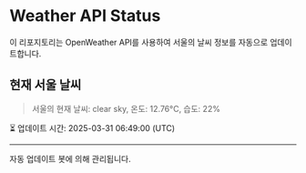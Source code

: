 
# Weather API Status

이 리포지토리는 OpenWeather API를 사용하여 서울의 날씨 정보를 자동으로 업데이트합니다.

## 현재 서울 날씨
> 서울의 현재 날씨: clear sky, 온도: 12.76°C, 습도: 22%

⏳ 업데이트 시간: 2025-03-31 06:49:00 (UTC)

---
자동 업데이트 봇에 의해 관리됩니다.
